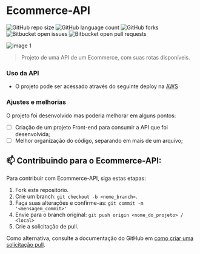 # Ecommerce-API

![GitHub repo size](https://img.shields.io/github/repo-size/MatheusFilg/api-ecommerce)
![GitHub language count](https://img.shields.io/github/languages/count/MatheusFilg/api-ecommerce)
![GitHub forks](https://img.shields.io/github/forks/MatheusFilg/api-ecommerce)
![Bitbucket open issues](https://img.shields.io/bitbucket/issues/MatheusFilg/api-ecommerce)
![Bitbucket open pull requests](https://img.shields.io/bitbucket/pr-raw/MatheusFilg/api-ecommerce)

![image 1](https://github.com/MatheusFilg/mycontacts/assets/112526643/12e403e0-c225-48bc-8ec6-0d2881f76aff)

> Projeto de uma API de um Ecommerce, com suas rotas disponíveis.

### Uso da API

- O projeto pode ser acessado através do seguinte deploy na [AWS](http://api-dev.eba-bsviukpm.us-east-1.elasticbeanstalk.com)

### Ajustes e melhorias

O projeto foi desenvolvido mas poderia melhorar em alguns pontos:

- [ ] Criação de um projeto Front-end para consumir a API que foi desenvolvida;
- [ ] Melhor organização do código, separando em mais de um arquivo;

## 📫 Contribuindo para o Ecommerce-API:

Para contribuir com Ecommerce-API, siga estas etapas:

1. Fork este repositório.
2. Crie um branch: `git checkout -b <nome_branch>`.
3. Faça suas alterações e confirme-as: `git commit -m '<mensagem_commit>'`
4. Envie para o branch original: `git push origin <nome_do_projeto> / <local>`
5. Crie a solicitação de pull.

Como alternativa, consulte a documentação do GitHub em [como criar uma solicitação pull](https://help.github.com/en/github/collaborating-with-issues-and-pull-requests/creating-a-pull-request).

